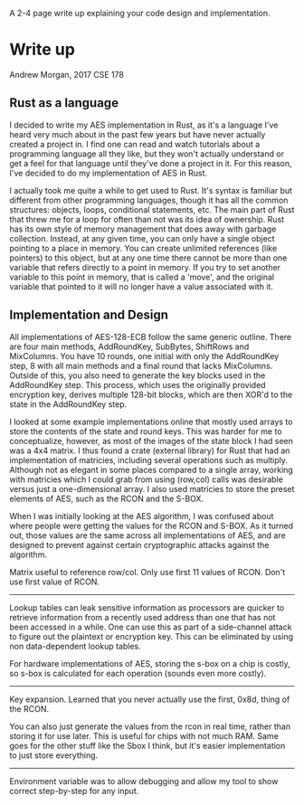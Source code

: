 A 2-4 page write up explaining your code design and implementation.

# Write up

Andrew Morgan, 2017
CSE 178

## Rust as a language

I decided to write my AES implementation in Rust, as it's a language I've heard very much about in the past few years but have never actually created a project in. I find one can read and watch tutorials about a programming language all they like, but they won't actually understand or get a feel for that language until they've done a project in it. For this reason, I've decided to do my implementation of AES in Rust.

I actually took me quite a while to get used to Rust. It's syntax is familiar but different from other programming languages, though it has all the common structures: objects, loops, conditional statements, etc. The main part of Rust that threw me for a loop for often than not was its idea of ownership. Rust has its own style of memory management that does away with garbage collection. Instead, at any given time, you can only have a single object pointing to a place in memory. You can create unlimited references (like pointers) to this object, but at any one time there cannot be more than one variable that refers directly to a point in memory. If you try to set another variable to this point in memory, that is called a 'move', and the original variable that pointed to it will no longer have a value associated with it.

## Implementation and Design

All implementations of AES-128-ECB follow the same generic outline. There are four main methods, AddRoundKey, SubBytes, ShiftRows and MixColumns. You have 10 rounds, one initial with only the AddRoundKey step, 8 with all main methods and a final round that lacks MixColumns. Outside of this, you also need to generate the key blocks used in the AddRoundKey step. This process, which uses the originally provided encryption key, derives multiple 128-bit blocks, which are then XOR'd to the state in the AddRoundKey step.

I looked at some example implementations online that mostly used arrays to store the contents of the state and round keys. This was harder for me to conceptualize, however, as most of the images of the state block I had seen was a 4x4 matrix. I thus found a crate (external library) for Rust that had an implementation of matricies, including several operations such as multiply. Although not as elegant in some places compared to a single array, working with matricies which I could grab from using (row,col) calls was desirable versus just a one-dimensional array. I also used matricies to store the preset elements of AES, such as the RCON and the S-BOX.

When I was initially looking at the AES algorithm, I was confused about where people were getting the values for the RCON and S-BOX. As it turned out, those values are the same across all implementations of AES, and are designed to prevent against certain cryptographic attacks against the algorithm. 

Matrix useful to reference row/col. Only use first 11 values of RCON. Don't use first value of RCON.



---

Lookup tables can leak sensitive information as processors are quicker to retrieve information from a recently used address than one that has not been accessed in a while. One can use this as part of a side-channel attack to figure out the plaintext or encryption key. This can be eliminated by using non data-dependent lookup tables.

For hardware implementations of AES, storing the s-box on a chip is costly, so s-box is calculated for each operation (sounds even more costly).

---

Key expansion. Learned that you never actually use the first, 0x8d, thing of the RCON.

You can also just generate the values from the rcon in real time, rather than storing it for use later. This is useful for chips with not much RAM. Same goes for the other stuff like the Sbox I think, but it's easier implementation to just store everything.

---

Environment variable was to allow debugging and allow my tool to show correct step-by-step for any input.
